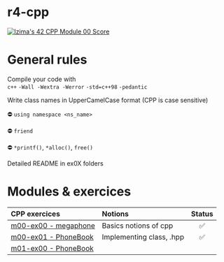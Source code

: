 # r4-cpp

[![lzima's 42 CPP Module 00 Score](https://badge42.vercel.app/api/v2/cl1nk4f8f004009lb75fyii0c/project/2774883)](https://github.com/JaeSeoKim/badge42)

# General rules

Compile your code with </br>
`c++` `-Wall -Wextra -Werror` `-std=c++98` `-pedantic` </br>

Write class names in UpperCamelCase format (CPP is case sensitive)

⛔️ `using namespace <ns_name>`

⛔️ `friend`

⛔️ `*printf()`, `*alloc()`, `free()`

Detailed README in ex0X folders

# Modules & exercices

| CPP exercices | Notions | Status |
|:--|:--|:--:|
| [m00-ex00 - megaphone](https://github.com/Elwoll/r4-cpp/tree/main/module_00/ex00) | Basics notions of cpp  | ✅ |
| [m00-ex01 - PhoneBook](https://github.com/Elwoll/r4-cpp/tree/main/module_00/ex01) | Implementing class, .hpp | ✅ |
| [m01-ex00 - PhoneBook]() |


